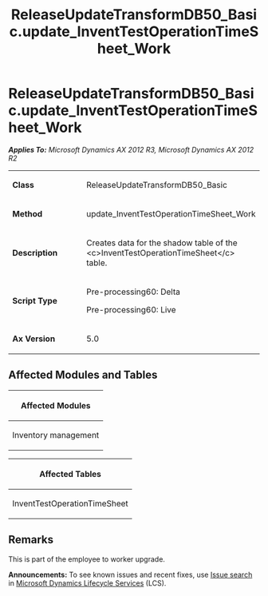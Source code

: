 ﻿---
title: ReleaseUpdateTransformDB50_Basic.update_InventTestOperationTimeSheet_Work
TOCTitle: ReleaseUpdateTransformDB50_Basic.update_InventTestOperationTimeSheet_Work
ms:assetid: a3f95b67-c4dd-25ca-fa1e-cdecb7e72285
ms:mtpsurl: https://msdn.microsoft.com/en-us/library/JJ736771(v=AX.60)
ms:contentKeyID: 49710203
ms.date: 05/18/2015
mtps_version: v=AX.60
---

# ReleaseUpdateTransformDB50\_Basic.update\_InventTestOperationTimeSheet\_Work 


_**Applies To:** Microsoft Dynamics AX 2012 R3, Microsoft Dynamics AX 2012 R2_

<table>
<colgroup>
<col style="width: 50%" />
<col style="width: 50%" />
</colgroup>
<tbody>
<tr class="odd">
<td><p><strong>Class</strong></p></td>
<td><p>ReleaseUpdateTransformDB50_Basic</p></td>
</tr>
<tr class="even">
<td><p><strong>Method</strong></p></td>
<td><p>update_InventTestOperationTimeSheet_Work</p></td>
</tr>
<tr class="odd">
<td><p><strong>Description</strong></p></td>
<td><p>Creates data for the shadow table of the &lt;c&gt;InventTestOperationTimeSheet&lt;/c&gt; table.</p></td>
</tr>
<tr class="even">
<td><p><strong>Script Type</strong></p></td>
<td><p>Pre-processing60: Delta</p>
<p>Pre-processing60: Live</p></td>
</tr>
<tr class="odd">
<td><p><strong>Ax Version</strong></p></td>
<td><p>5.0</p></td>
</tr>
</tbody>
</table>


## Affected Modules and Tables

<table>
<colgroup>
<col style="width: 100%" />
</colgroup>
<thead>
<tr class="header">
<th><p>Affected Modules</p></th>
</tr>
</thead>
<tbody>
<tr class="odd">
<td><p>Inventory management</p></td>
</tr>
</tbody>
</table>


<table>
<colgroup>
<col style="width: 100%" />
</colgroup>
<thead>
<tr class="header">
<th><p>Affected Tables</p></th>
</tr>
</thead>
<tbody>
<tr class="odd">
<td><p>InventTestOperationTimeSheet</p></td>
</tr>
</tbody>
</table>


## Remarks

This is part of the employee to worker upgrade.

  
**Announcements:** To see known issues and recent fixes, use [Issue search](http://go.microsoft.com/fwlink/?linkid=389258) in [Microsoft Dynamics Lifecycle Services](http://go.microsoft.com/fwlink/?linkid=306505) (LCS).

